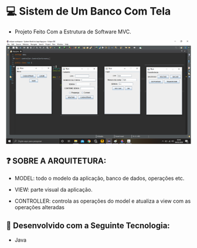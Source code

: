 # 💻 Sistem de Um Banco Com Tela
- Projeto Feito Com a Estrutura de Software MVC.


![](https://github.com/LucasGabryellll/Sistema-de-Banco-comTelas/blob/master/diagrama/Telas.png)


## ❓ SOBRE A ARQUITETURA:
- MODEL: todo o modelo da aplicação,
         banco de dados, operações etc.

- VIEW: parte visual da aplicação.

- CONTROLLER: controla as operações do model e
              atualiza a view com as operações alteradas


## 🚀 Desenvolvido com a Seguinte Tecnologia:
- Java

